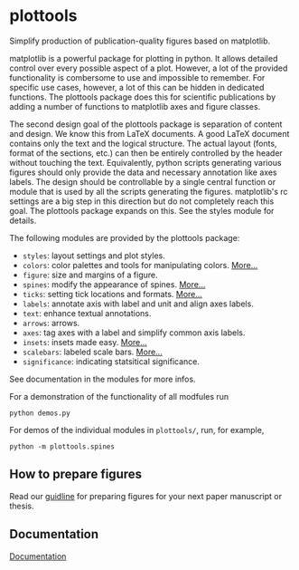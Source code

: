 # plottools

Simplify production of publication-quality figures based on matplotlib.

matplotlib is a powerful package for plotting in python. It allows
detailed control over every possible aspect of a plot. However, a lot
of the provided functionality is combersome to use and impossible to
remember. For specific use cases, however, a lot of this can be hidden
in dedicated functions. The plottools package does this for scientific
publications by adding a number of functions to matplotlib axes and
figure classes.

The second design goal of the plottools package is separation of
content and design. We know this from LaTeX documents. A good LaTeX
document contains only the text and the logical structure. The actual
layout (fonts, format of the sections, etc.) can then be entirely
controlled by the header without touching the text. Equivalently,
python scripts generating various figures should only provide the data
and necessary annotation like axes labels. The design should be
controllable by a single central function or module that is used by
all the scripts generating the figures. matplotlib's rc settings are a
big step in this direction but do not completely reach this goal. The
plottools package expands on this. See the styles module for details.

The following modules are provided by the plottools package:

- `styles`: layout settings and plot styles.
- `colors`: color palettes and tools for manipulating colors. [More...](docs/colors.md)
- `figure`: size and margins of a figure.
- `spines`: modify the appearance of spines. [More...](docs/spines.md)
- `ticks`: setting tick locations and formats. [More...](docs/ticks.md)
- `labels`: annotate axis with label and unit and align axes labels.
- `text`: enhance textual annotations.
- `arrows`: arrows.
- `axes`: tag axes with a label and simplify common axis labels.
- `insets`: insets made easy. [More...](docs/insets.md)
- `scalebars`: labeled scale bars. [More...](docs/scalebars.md)
- `significance`: indicating statsitical significance.

See documentation in the modules for more infos.

For a demonstration of the functionality of all modfules run
```
python demos.py
```
For demos of the individual modules in `plottools/`, 
run, for example,
```
python -m plottools.spines
```

## How to prepare figures

Read our [guidline](docs/guide.md) for preparing figures for your next paper manuscript or thesis.


## Documentation

[Documentation](https://bendalab.github.io/plottools)
